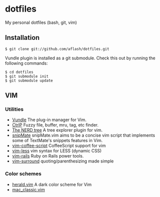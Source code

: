 # dotfiles

My personal dotfiles (bash, git, vim)

## Installation

    $ git clone git://github.com/aflash/dotfiles.git
    
Vundle plugin is installed as a git submodule. Check this out by running the following commands:

    $ cd dotfiles
    $ git submodule init
    $ git submodule update

## VIM

### Utilities

* [Vundle](https://github.com/gmarik/Vundle.vim) The plug-in manager for Vim.
* [CtrlP](https://github.com/kien/ctrlp.vim) Fuzzy file, buffer, mru, tag, etc finder.
* [The NERD tree](https://github.com/scrooloose/nerdtree) A tree explorer plugin for vim.
* [snipMate](https://github.com/msanders/snipmate.vim) snipMate.vim aims to be a concise vim script that implements some of TextMate's snippets features in Vim.
* [vim-coffee-script](https://github.com/kchmck/vim-coffee-script) CoffeeScript support for vim
* [vim-less](https://github.com/groenewege/vim-less) vim syntax for LESS (dynamic CSS)
* [vim-rails](https://github.com/tpope/vim-rails) Ruby on Rails power tools.
* [vim-surround](https://github.com/tpope/vim-surround) quoting/parenthesizing made simple

### Color schemes

* [herald.vim](http://www.vim.org/scripts/script.php?script_id=2684) A dark color scheme for Vim
* [mac_classic.vim](https://github.com/nelstrom/vim-mac-classic-theme)
